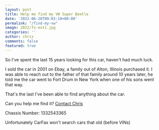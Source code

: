 ```yaml
---
layout: post
title: Help me find my VW Super Beetle
date: '2022-06-28T09:03:10+00:00'
permalink: "/find-my-vw"
image: 2022/fs-ext1.jpg
categories: ''
author: chris
comments: false
featured: true
---
```

So I've spent the last 15 years looking for this car, haven't had much luck.

I sold the car in 2001 on Ebay, a family out of Alton, Illinois purchased it. I was able to reach out to the father of that family around 10 years later, he told me the car went to Fort Drum in New York when one of his sons went that way.

That's the last I've been able to find anything about the car. 

Can you help me find it? [Contact Chris](https://www.chrishammond.com/Contact)

Chassis Number: 1332543365

Unfortunately CarFax won't search cars that old (before VINs)



